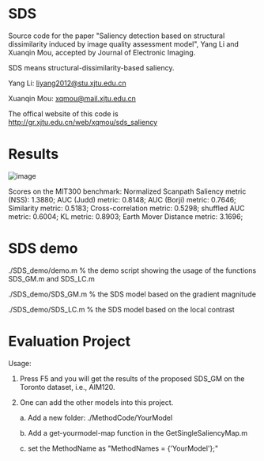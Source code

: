 # SDS
Source code for the paper "Saliency detection based on structural dissimilarity induced by image quality assessment model", Yang Li and Xuanqin Mou, accepted by Journal of Electronic Imaging.

SDS means structural-dissimilarity-based saliency.

Yang Li: liyang2012@stu.xjtu.edu.cn

Xuanqin Mou: xqmou@mail.xjtu.edu.cn

The offical website of this code is http://gr.xjtu.edu.cn/web/xqmou/sds_saliency


# Results
![image](https://github.com/yangli-xjtu/SDS/blob/master/results.png)

Scores on the MIT300 benchmark:
Normalized Scanpath Saliency metric (NSS): 1.3880;
AUC (Judd) metric: 0.8148;
AUC (Borji) metric: 0.7646;
Similarity metric: 0.5183;
Cross-correlation metric: 0.5298;
shuffled AUC metric: 0.6004;
KL metric: 0.8903;
Earth Mover Distance metric: 3.1696;

# SDS demo
./SDS_demo/demo.m     % the demo script showing the usage of the functions SDS_GM.m and SDS_LC.m

./SDS_demo/SDS_GM.m   % the SDS model based on the gradient magnitude

./SDS_demo/SDS_LC.m   % the SDS model based on the local contrast

# Evaluation Project

Usage:
1. Press F5 and you will get the results of the proposed SDS_GM on the Toronto dataset, i.e., AIM120.

2. One can add the other models into this project.

    a. Add a new folder: ./MethodCode/YourModel

    b. Add a get-yourmodel-map function in the GetSingleSaliencyMap.m

    c. set the MethodName as "MethodNames = {'YourModel'};"
